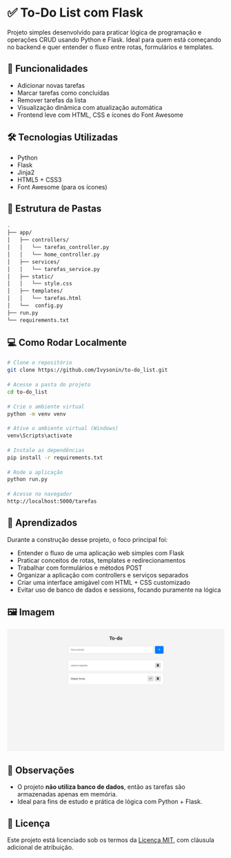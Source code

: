 # ✅ To-Do List com Flask

Projeto simples desenvolvido para praticar lógica de programação e operações CRUD usando Python e Flask. Ideal para quem está começando no backend e quer entender o fluxo entre rotas, formulários e templates.

## 🚀 Funcionalidades

* Adicionar novas tarefas
* Marcar tarefas como concluídas
* Remover tarefas da lista
* Visualização dinâmica com atualização automática
* Frontend leve com HTML, CSS e ícones do Font Awesome

## 🛠 Tecnologias Utilizadas

* Python
* Flask
* Jinja2
* HTML5 + CSS3
* Font Awesome (para os ícones)

## 📁 Estrutura de Pastas

```bash
.
├── app/
│   ├── controllers/
│   │   └── tarefas_controller.py
│   │   └── home_controller.py
│   ├── services/
│   │   └── tarefas_service.py
│   ├── static/
│   │   └── style.css
│   ├── templates/
│   │   └── tarefas.html
│   └──  config.py
├── run.py
└── requirements.txt
```

## 💻 Como Rodar Localmente

```bash
# Clone o repositório
git clone https://github.com/Ivysonin/to-do_list.git

# Acesse a pasta do projeto
cd to-do_list

# Crie o ambiente virtual
python -m venv venv

# Ative o ambiente virtual (Windows)
venv\Scripts\activate

# Instale as dependências
pip install -r requirements.txt

# Rode a aplicação
python run.py

# Acesse no navegador
http://localhost:5000/tarefas
```

## 📖 Aprendizados

Durante a construção desse projeto, o foco principal foi:

* Entender o fluxo de uma aplicação web simples com Flask
* Praticar conceitos de rotas, templates e redirecionamentos
* Trabalhar com formulários e métodos POST
* Organizar a aplicação com controllers e serviços separados
* Criar uma interface amigável com HTML + CSS customizado
* Evitar uso de banco de dados e sessions, focando puramente na lógica

## 🖼️ Imagem

![Preview do Projeto](assets/imagem_to-do.png)

## 📌 Observações

* O projeto **não utiliza banco de dados**, então as tarefas são armazenadas apenas em memória.
* Ideal para fins de estudo e prática de lógica com Python + Flask.

## 📄 Licença

Este projeto está licenciado sob os termos da [Licença MIT](./LICENSE), com cláusula adicional de atribuição.
